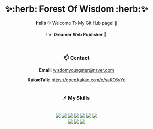 <div align="center">
<h1> ✨:herb: Forest Of Wisdom :herb:✨ </h1>

**Hello** :hand:  Welcome To My Git Hub page! 🎉

I'm **Dreamer Web Publisher** :first_quarter_moon_with_face:	
<br><br>

### 📫 Contact
 **Email**: wisdomyoungster@naver.com
 
 **KakaoTalk**: https://open.kakao.com/o/saKC6yYe
 <br><br>
 
### ⚡ My Skills
 \
 <img src="https://img.shields.io/badge/HTML5-E34F26?style=flat&logo=HTML5&logoColor=ffffff"/>
 <img src="https://img.shields.io/badge/CSS3-1572B6?style=flat&logo=CSS3&logoColor=ffffff"/>
 <img src="https://img.shields.io/badge/Sass-CC6699?style=flat&logo=Sass&logoColor=ffffff"/>
 <img src="https://img.shields.io/badge/JavaScript-555555?style=flat&logo=JavaScript&logoColor=F7DF1E"/>
 <img src="https://img.shields.io/badge/jQuery-0769AD?style=flat&logo=jQuery&logoColor=ffffff"/>
 <img src="https://img.shields.io/badge/React-ffffff?style=flat&logo=React&logoColor=61DAFB"/>
 <img src="https://img.shields.io/badge/Bootstrap-7952B3?style=flat&logo=Bootstrap&logoColor=ffffff"/>
 \
 <img src="https://img.shields.io/badge/Photoshop-CEEEFF?style=flat&logo=Adobe Photoshop&logoColor=31A8FF"/>
 <img src="https://img.shields.io/badge/Illustrator-FFEFBF?style=flat&logo=Adobe Illustrator&logoColor=FF9A00"/>
 <img src="https://img.shields.io/badge/Git-181717?style=flat&logo=GitHub&logoColor=ffffff"/>
 </div>
 
 

<!--
**ji-hyeLim/ji-hyeLim** is a ✨ _special_ ✨ repository because its `README.md` (this file) appears on your GitHub profile.

Here are some ideas to get you started:

- 🔭 I’m currently working on ...
- 🌱 I’m currently learning ...
- 👯 I’m looking to collaborate on ...
- 🤔 I’m looking for help with ...
- 💬 Ask me about ...
- 📫 How to reach me: ...
- 😄 Pronouns: ...
- ⚡ Fun fact: ...
-->
